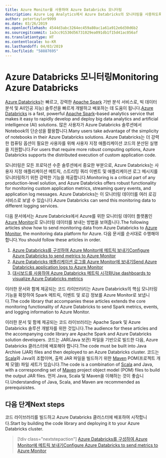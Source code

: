 ```yaml
---
title: Azure Monitor를 사용하여 Azure Databricks 모니터링
description: Azure Log Analytics에서 Azure Databricks의 모니터링을 사용하도록 설정하기 위한 Scala 라이브러리
author: petertaylor9999
ms.date: 03/26/2019
ms.openlocfilehash: 4544d3abc3264ec459a80ac1a61a912e6d30d6b2
ms.sourcegitcommit: 1a3cc91530d56731029ea091db1f15d41ac056af
ms.translationtype: HT
ms.contentlocale: ko-KR
ms.lasthandoff: 04/03/2019
ms.locfileid: "58887695"
---
```

# <a name="monitoring-azure-databricks"></a><span data-ttu-id="4f8c6-103">Azure Databricks 모니터링</span><span class="sxs-lookup"><span data-stu-id="4f8c6-103">Monitoring Azure Databricks</span></span>

<span data-ttu-id="4f8c6-104">[Azure Databricks](/azure/azure-databricks/)는 빠르고, 강력한 [Apache Spark](https://spark.apache.org/) 기반 분석 서비스로, 빅 데이터 분석 및 AI(인공 지능) 솔루션을 빠르게 개발하고 배포하는 데 도움이 됩니다.</span><span class="sxs-lookup"><span data-stu-id="4f8c6-104">[Azure Databricks](/azure/azure-databricks/) is a fast, powerful [Apache Spark](https://spark.apache.org/)–based analytics service that makes it easy to rapidly develop and deploy big data analytics and artificial intelligence (AI) solutions.</span></span> <span data-ttu-id="4f8c6-105">많은 사용자가 Azure Databricks 솔루션에서 Notebook의 단순성을 활용합니다.</span><span class="sxs-lookup"><span data-stu-id="4f8c6-105">Many users take advantage of the simplicity of notebooks in their Azure Databricks solutions.</span></span> <span data-ttu-id="4f8c6-106">Azure Databricks는 더 강력한 컴퓨팅 옵션이 필요한 사용자를 위해 사용자 지정 애플리케이션 코드의 분산된 실행을 지원합니다.</span><span class="sxs-lookup"><span data-stu-id="4f8c6-106">For users that require more robust computing options, Azure Databricks supports the distributed execution of custom application code.</span></span>

<span data-ttu-id="4f8c6-107">모니터링은 모든 프로덕션 수준 솔루션에서 중요한 부분으로, Azure Databricks는 사용자 지정 애플리케이션 메트릭, 스트리밍 쿼리 이벤트 및 애플리케이션 로그 메시지를 모니터링하기 위한 강력한 기능을 제공합니다.</span><span class="sxs-lookup"><span data-stu-id="4f8c6-107">Monitoring is a critical part of any production-level solution, and Azure Databricks offers robust functionality for monitoring custom application metrics, streaming query events, and application log messages.</span></span> <span data-ttu-id="4f8c6-108">Azure Databricks는 이 모니터링 데이터를 여러 로깅 서비스로 보낼 수 있습니다.</span><span class="sxs-lookup"><span data-stu-id="4f8c6-108">Azure Databricks can send this monitoring data to different logging services.</span></span>

<span data-ttu-id="4f8c6-109">다음 문서에서는 Azure Databricks에서 Azure를 위한 모니터링 데이터 플랫폼인 [Azure Monitor](/azure/azure-monitor/overview)로 모니터링 데이터를 보내는 방법을 보여줍니다.</span><span class="sxs-lookup"><span data-stu-id="4f8c6-109">The following articles show how to send monitoring data from Azure Databricks to [Azure Monitor](/azure/azure-monitor/overview), the monitoring data platform for Azure.</span></span> <span data-ttu-id="4f8c6-110">다음 문서를 순서대로 수행해야 합니다.</span><span class="sxs-lookup"><span data-stu-id="4f8c6-110">You should follow these articles in order.</span></span>

1. [<span data-ttu-id="4f8c6-111">Azure Databricks를 구성하여 Azure Monitor에 메트릭 보내기</span><span class="sxs-lookup"><span data-stu-id="4f8c6-111">Configure Azure Databricks to send metrics to Azure Monitor</span></span>](./configure-cluster.md)
1. [<span data-ttu-id="4f8c6-112">Azure Databricks 애플리케이션 로그를 Azure Monitor에 보내기</span><span class="sxs-lookup"><span data-stu-id="4f8c6-112">Send Azure Databricks application logs to Azure Monitor</span></span>](./application-logs.md)
1. [<span data-ttu-id="4f8c6-113">대시보드를 사용하여 Azure Databricks 메트릭 시각화</span><span class="sxs-lookup"><span data-stu-id="4f8c6-113">Use dashboards to visualize Azure Databricks metrics</span></span>](./dashboards.md)

<span data-ttu-id="4f8c6-114">이러한 문서와 함께 제공되는 코드 라이브러리는 Azure Databricks의 핵심 모니터링 기능을 확장하여 Spark 메트릭, 이벤트 및 로깅 정보를 Azure Monitor로 보냅니다.</span><span class="sxs-lookup"><span data-stu-id="4f8c6-114">The code library that accompanies these articles extends the core monitoring functionality of Azure Databricks to send Spark metrics, events, and logging information to Azure Monitor.</span></span>

<span data-ttu-id="4f8c6-115">이러한 문서 및 함께 제공되는 코드 라이브러리는 Apache Spark 및 Azure Databricks 솔루션 개발자를 위한 것입니다.</span><span class="sxs-lookup"><span data-stu-id="4f8c6-115">The audience for these articles and the accompanying code library are Apache Spark and Azure Databricks solution developers.</span></span> <span data-ttu-id="4f8c6-116">코드는 JAR(Java 보관) 파일을 기반으로 빌드한 다음, Azure Databricks 클러스터에 배포해야 합니다.</span><span class="sxs-lookup"><span data-stu-id="4f8c6-116">The code must be built into Java Archive (JAR) files and then deployed to an Azure Databricks cluster.</span></span> <span data-ttu-id="4f8c6-117">코드는 [Scala](https://www.scala-lang.org/)와 Java의 조합이며, 출력 JAR 파일을 빌드하기 위한 [Maven](https://maven.apache.org) POM(프로젝트 개체 모델) 파일 세트가 있습니다.</span><span class="sxs-lookup"><span data-stu-id="4f8c6-117">The code is a combination of [Scala](https://www.scala-lang.org/) and Java, with a corresponding set of [Maven](https://maven.apache.org) project object model (POM) files to build the output JAR files.</span></span> <span data-ttu-id="4f8c6-118">먼저 Java, Scala 및 Maven을 이해하는 것이 좋습니다.</span><span class="sxs-lookup"><span data-stu-id="4f8c6-118">Understanding of Java, Scala, and Maven are recommended as prerequisistes.</span></span>

## <a name="next-steps"></a><span data-ttu-id="4f8c6-119">다음 단계</span><span class="sxs-lookup"><span data-stu-id="4f8c6-119">Next steps</span></span>

<span data-ttu-id="4f8c6-120">코드 라이브러리를 빌드하고 Azure Databricks 클러스터에 배포하여 시작합니다.</span><span class="sxs-lookup"><span data-stu-id="4f8c6-120">Start by building the code library and deploying it to your Azure Databricks cluster.</span></span>

> [!div class="nextstepaction"]
> [<span data-ttu-id="4f8c6-121">Azure Databricks를 구성하여 Azure Monitor에 메트릭 보내기</span><span class="sxs-lookup"><span data-stu-id="4f8c6-121">Configure Azure Databricks to send metrics to Azure Monitor</span></span>](./configure-cluster.md)